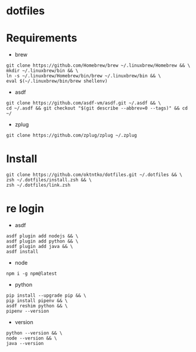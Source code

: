# dotfiles

# Requirements
- brew
```
git clone https://github.com/Homebrew/brew ~/.linuxbrew/Homebrew && \
mkdir ~/.linuxbrew/bin && \
ln -s ~/.linuxbrew/Homebrew/bin/brew ~/.linuxbrew/bin && \
eval $(~/.linuxbrew/bin/brew shellenv)
```

- asdf
```
git clone https://github.com/asdf-vm/asdf.git ~/.asdf && \
cd ~/.asdf && git checkout "$(git describe --abbrev=0 --tags)" && cd ~/
```

- zplug
```
git clone https://github.com/zplug/zplug ~/.zplug
```

# Install
```
git clone https://github.com/oktntko/dotfiles.git ~/.dotfiles && \
zsh ~/.dotfiles/install.zsh && \
zsh ~/.dotfiles/link.zsh
```

# re login
- asdf
```
asdf plugin add nodejs && \
asdf plugin add python && \
asdf plugin add java && \
asdf install
```

- node
```
npm i -g npm@latest
```

- python
```
pip install --upgrade pip && \
pip install pipenv && \
asdf reshim python && \
pipenv --version
```

- version
```
python --version && \
node --version && \
java --version
```
